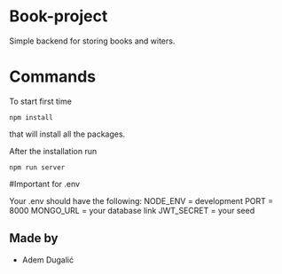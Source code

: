# Book-project
Simple backend for storing books and witers.


# Commands

To start first time

```
npm install
```
that will install all the packages.


After the installation run 
```
npm run server
```

#Important for .env

Your .env should have the following:
NODE_ENV = development
PORT = 8000
MONGO_URL = your database link
JWT_SECRET = your seed

## Made by 
- Adem Dugalić
